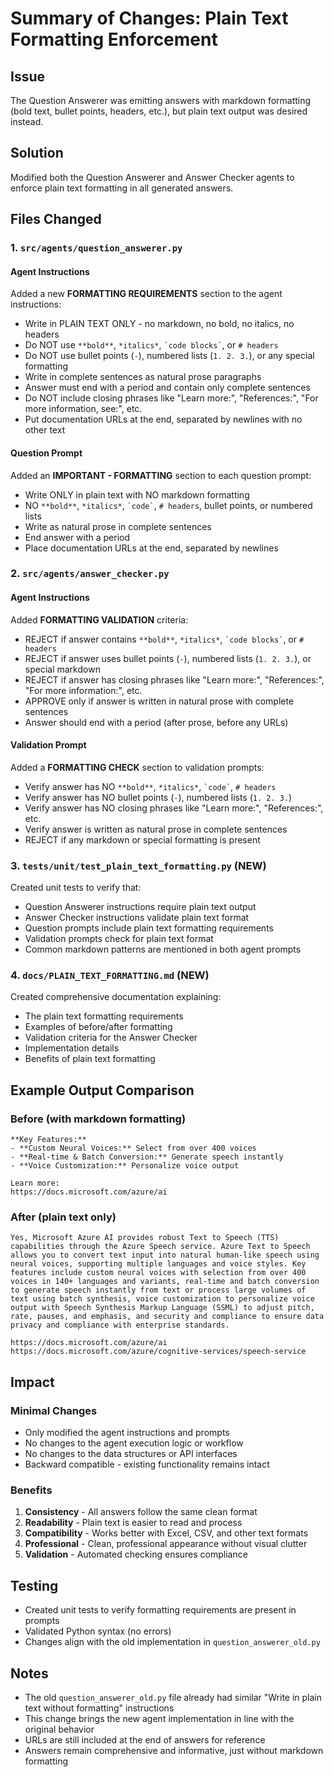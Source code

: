 # Summary of Changes: Plain Text Formatting Enforcement

## Issue
The Question Answerer was emitting answers with markdown formatting (bold text, bullet points, headers, etc.), but plain text output was desired instead.

## Solution
Modified both the Question Answerer and Answer Checker agents to enforce plain text formatting in all generated answers.

## Files Changed

### 1. `src/agents/question_answerer.py`

#### Agent Instructions
Added a new **FORMATTING REQUIREMENTS** section to the agent instructions:
- Write in PLAIN TEXT ONLY - no markdown, no bold, no italics, no headers
- Do NOT use `**bold**`, `*italics*`, `` `code blocks` ``, or `# headers`
- Do NOT use bullet points (`-`), numbered lists (`1. 2. 3.`), or any special formatting
- Write in complete sentences as natural prose paragraphs
- Answer must end with a period and contain only complete sentences
- Do NOT include closing phrases like "Learn more:", "References:", "For more information, see:", etc.
- Put documentation URLs at the end, separated by newlines with no other text

#### Question Prompt
Added an **IMPORTANT - FORMATTING** section to each question prompt:
- Write ONLY in plain text with NO markdown formatting
- NO `**bold**`, `*italics*`, `` `code` ``, `# headers`, bullet points, or numbered lists
- Write as natural prose in complete sentences
- End answer with a period
- Place documentation URLs at the end, separated by newlines

### 2. `src/agents/answer_checker.py`

#### Agent Instructions
Added **FORMATTING VALIDATION** criteria:
- REJECT if answer contains `**bold**`, `*italics*`, `` `code blocks` ``, or `# headers`
- REJECT if answer uses bullet points (`-`), numbered lists (`1. 2. 3.`), or special markdown
- REJECT if answer has closing phrases like "Learn more:", "References:", "For more information:", etc.
- APPROVE only if answer is written in natural prose with complete sentences
- Answer should end with a period (after prose, before any URLs)

#### Validation Prompt
Added a **FORMATTING CHECK** section to validation prompts:
- Verify answer has NO `**bold**`, `*italics*`, `` `code` ``, `# headers`
- Verify answer has NO bullet points (`-`), numbered lists (`1. 2. 3.`)
- Verify answer has NO closing phrases like "Learn more:", "References:", etc.
- Verify answer is written as natural prose in complete sentences
- REJECT if any markdown or special formatting is present

### 3. `tests/unit/test_plain_text_formatting.py` (NEW)
Created unit tests to verify that:
- Question Answerer instructions require plain text output
- Answer Checker instructions validate plain text format
- Question prompts include plain text formatting requirements
- Validation prompts check for plain text format
- Common markdown patterns are mentioned in both agent prompts

### 4. `docs/PLAIN_TEXT_FORMATTING.md` (NEW)
Created comprehensive documentation explaining:
- The plain text formatting requirements
- Examples of before/after formatting
- Validation criteria for the Answer Checker
- Implementation details
- Benefits of plain text formatting

## Example Output Comparison

### Before (with markdown formatting)
```
**Key Features:**
- **Custom Neural Voices:** Select from over 400 voices
- **Real-time & Batch Conversion:** Generate speech instantly
- **Voice Customization:** Personalize voice output

Learn more:
https://docs.microsoft.com/azure/ai
```

### After (plain text only)
```
Yes, Microsoft Azure AI provides robust Text to Speech (TTS) capabilities through the Azure Speech service. Azure Text to Speech allows you to convert text input into natural human-like speech using neural voices, supporting multiple languages and voice styles. Key features include custom neural voices with selection from over 400 voices in 140+ languages and variants, real-time and batch conversion to generate speech instantly from text or process large volumes of text using batch synthesis, voice customization to personalize voice output with Speech Synthesis Markup Language (SSML) to adjust pitch, rate, pauses, and emphasis, and security and compliance to ensure data privacy and compliance with enterprise standards.

https://docs.microsoft.com/azure/ai
https://docs.microsoft.com/azure/cognitive-services/speech-service
```

## Impact

### Minimal Changes
- Only modified the agent instructions and prompts
- No changes to the agent execution logic or workflow
- No changes to the data structures or API interfaces
- Backward compatible - existing functionality remains intact

### Benefits
1. **Consistency** - All answers follow the same clean format
2. **Readability** - Plain text is easier to read and process
3. **Compatibility** - Works better with Excel, CSV, and other text formats
4. **Professional** - Clean, professional appearance without visual clutter
5. **Validation** - Automated checking ensures compliance

## Testing
- Created unit tests to verify formatting requirements are present in prompts
- Validated Python syntax (no errors)
- Changes align with the old implementation in `question_answerer_old.py`

## Notes
- The old `question_answerer_old.py` file already had similar "Write in plain text without formatting" instructions
- This change brings the new agent implementation in line with the original behavior
- URLs are still included at the end of answers for reference
- Answers remain comprehensive and informative, just without markdown formatting
